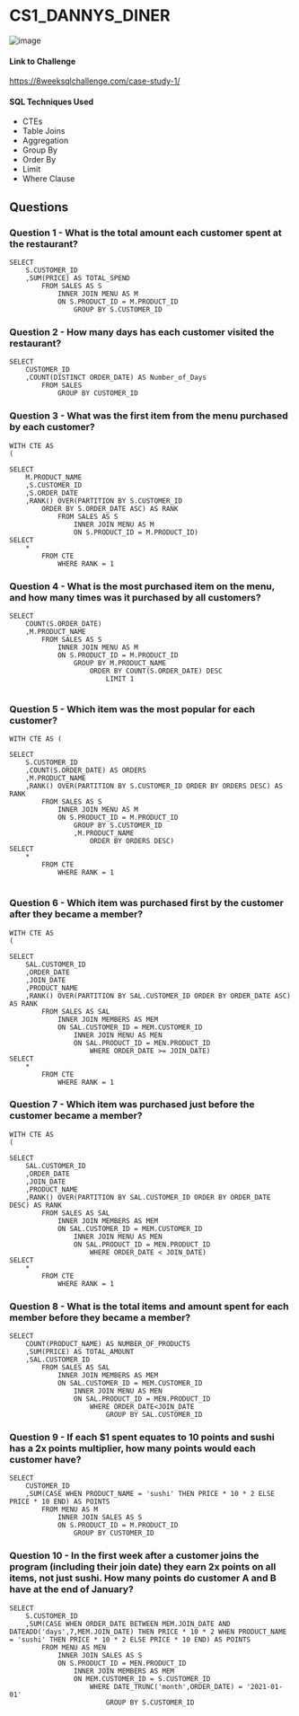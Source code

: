 # CS1_DANNYS_DINER

![image](https://github.com/JP852/CS1_DANNYS_DINER/assets/142391590/1b9381b1-5ac4-4638-9edf-e57575dee44e)

#### Link to Challenge

https://8weeksqlchallenge.com/case-study-1/

#### SQL Techniques Used

- CTEs
- Table Joins
- Aggregation
- Group By
- Order By
- Limit
- Where Clause

## Questions

### Question 1 - What is the total amount each customer spent at the restaurant?

```
SELECT 
    S.CUSTOMER_ID
    ,SUM(PRICE) AS TOTAL_SPEND
        FROM SALES AS S
            INNER JOIN MENU AS M
            ON S.PRODUCT_ID = M.PRODUCT_ID
                GROUP BY S.CUSTOMER_ID

```

### Question 2 - How many days has each customer visited the restaurant?

```
SELECT 
    CUSTOMER_ID
    ,COUNT(DISTINCT ORDER_DATE) AS Number_of_Days
        FROM SALES
            GROUP BY CUSTOMER_ID

```

### Question 3 - What was the first item from the menu purchased by each customer?

```
WITH CTE AS
(  
  
SELECT 
    M.PRODUCT_NAME
    ,S.CUSTOMER_ID
    ,S.ORDER_DATE
    ,RANK() OVER(PARTITION BY S.CUSTOMER_ID 
        ORDER BY S.ORDER_DATE ASC) AS RANK
            FROM SALES AS S
                INNER JOIN MENU AS M
                ON S.PRODUCT_ID = M.PRODUCT_ID)
SELECT 
    * 
        FROM CTE
            WHERE RANK = 1

```

### Question 4 - What is the most purchased item on the menu, and how many times was it purchased by all customers?

```
SELECT 
    COUNT(S.ORDER_DATE)
    ,M.PRODUCT_NAME
        FROM SALES AS S
            INNER JOIN MENU AS M
            ON S.PRODUCT_ID = M.PRODUCT_ID
                GROUP BY M.PRODUCT_NAME
                    ORDER BY COUNT(S.ORDER_DATE) DESC
                        LIMIT 1


```

### Question 5 - Which item was the most popular for each customer?

```
WITH CTE AS (
  
SELECT 
    S.CUSTOMER_ID 
    ,COUNT(S.ORDER_DATE) AS ORDERS
    ,M.PRODUCT_NAME
    ,RANK() OVER(PARTITION BY S.CUSTOMER_ID ORDER BY ORDERS DESC) AS RANK
        FROM SALES AS S
            INNER JOIN MENU AS M
            ON S.PRODUCT_ID = M.PRODUCT_ID
                GROUP BY S.CUSTOMER_ID 
                ,M.PRODUCT_NAME
                    ORDER BY ORDERS DESC)
SELECT 
    *
        FROM CTE
            WHERE RANK = 1


```

### Question 6 - Which item was purchased first by the customer after they became a member?

```
WITH CTE AS
(
  
SELECT 
    SAL.CUSTOMER_ID
    ,ORDER_DATE
    ,JOIN_DATE
    ,PRODUCT_NAME
    ,RANK() OVER(PARTITION BY SAL.CUSTOMER_ID ORDER BY ORDER_DATE ASC) AS RANK
        FROM SALES AS SAL
            INNER JOIN MEMBERS AS MEM
            ON SAL.CUSTOMER_ID = MEM.CUSTOMER_ID
                INNER JOIN MENU AS MEN
                ON SAL.PRODUCT_ID = MEN.PRODUCT_ID
                    WHERE ORDER_DATE >= JOIN_DATE)
SELECT 
    * 
        FROM CTE
            WHERE RANK = 1

```

### Question 7 - Which item was purchased just before the customer became a member?

```
WITH CTE AS
(
  
SELECT 
    SAL.CUSTOMER_ID
    ,ORDER_DATE
    ,JOIN_DATE
    ,PRODUCT_NAME
    ,RANK() OVER(PARTITION BY SAL.CUSTOMER_ID ORDER BY ORDER_DATE DESC) AS RANK
        FROM SALES AS SAL
            INNER JOIN MEMBERS AS MEM
            ON SAL.CUSTOMER_ID = MEM.CUSTOMER_ID
                INNER JOIN MENU AS MEN
                ON SAL.PRODUCT_ID = MEN.PRODUCT_ID
                    WHERE ORDER_DATE < JOIN_DATE)
SELECT 
    *
        FROM CTE
            WHERE RANK = 1

```

### Question 8 - What is the total items and amount spent for each member before they became a member?

```
SELECT 
    COUNT(PRODUCT_NAME) AS NUMBER_OF_PRODUCTS
    ,SUM(PRICE) AS TOTAL_AMOUNT
    ,SAL.CUSTOMER_ID
        FROM SALES AS SAL
            INNER JOIN MEMBERS AS MEM
            ON SAL.CUSTOMER_ID = MEM.CUSTOMER_ID
                INNER JOIN MENU AS MEN
                ON SAL.PRODUCT_ID = MEN.PRODUCT_ID
                    WHERE ORDER_DATE<JOIN_DATE
                        GROUP BY SAL.CUSTOMER_ID

```

### Question 9 - If each $1 spent equates to 10 points and sushi has a 2x points multiplier, how many points would each customer have?

```
SELECT 
    CUSTOMER_ID
    ,SUM(CASE WHEN PRODUCT_NAME = 'sushi' THEN PRICE * 10 * 2 ELSE PRICE * 10 END) AS POINTS
        FROM MENU AS M
            INNER JOIN SALES AS S
            ON S.PRODUCT_ID = M.PRODUCT_ID
                GROUP BY CUSTOMER_ID

```

### Question 10 - In the first week after a customer joins the program (including their join date) they earn 2x points on all items, not just sushi. How many points do customer A and B have at the end of January?

```
SELECT 
    S.CUSTOMER_ID
    ,SUM(CASE WHEN ORDER_DATE BETWEEN MEM.JOIN_DATE AND DATEADD('days',7,MEM.JOIN_DATE) THEN PRICE * 10 * 2 WHEN PRODUCT_NAME = 'sushi' THEN PRICE * 10 * 2 ELSE PRICE * 10 END) AS POINTS
        FROM MENU AS MEN
            INNER JOIN SALES AS S
            ON S.PRODUCT_ID = MEN.PRODUCT_ID
                INNER JOIN MEMBERS AS MEM
                ON MEM.CUSTOMER_ID = S.CUSTOMER_ID
                    WHERE DATE_TRUNC('month',ORDER_DATE) = '2021-01-01'
                        GROUP BY S.CUSTOMER_ID

```






